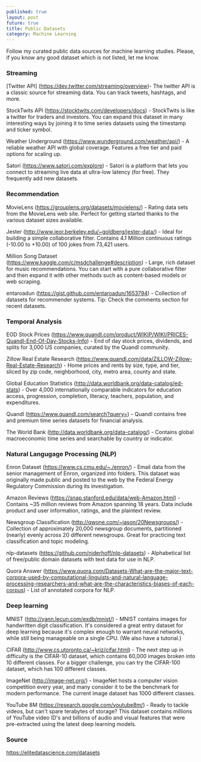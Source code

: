 ```yaml
---
published: true
layout: post
future: true
title: Public Datasets
category: Machine Learning
---
```

Follow my curated public data sources for machine learning studies. Please, if you know any good dataset which is not listed, let me know.

### Streaming

[Twitter API] (https://dev.twitter.com/streaming/overview)- The twitter API is a classic source for streaming data. You can track tweets, hashtags, and more.

StockTwits API (https://stocktwits.com/developers/docs) - StockTwits is like a twitter for traders and investors. You can expand this dataset in many interesting ways by joining it to time series datasets using the timestamp and ticker symbol.

Weather Underground (https://www.wunderground.com/weather/api/) - A reliable weather API with global coverage. Features a free tier and paid options for scaling up.

Satori (https://www.satori.com/explore) - Satori is a platform that lets you connect to streaming live data at ultra-low latency (for free). They frequently add new datasets.

### Recommendation

MovieLens (https://grouplens.org/datasets/movielens/) - Rating data sets from the MovieLens web site. Perfect for getting started thanks to the various dataset sizes available.

Jester (http://www.ieor.berkeley.edu/~goldberg/jester-data/) - Ideal for building a simple collaborative filter. Contains 4.1 Million continuous ratings (-10.00 to +10.00) of 100 jokes from 73,421 users.

Million Song Dataset (https://www.kaggle.com/c/msdchallenge#description) - Large, rich dataset for music recommendations. You can start with a pure collaborative filter and then expand it with other methods such as content-based models or web scraping.

entaroadun (https://gist.github.com/entaroadun/1653794) - Collection of datasets for recommender systems. Tip: Check the comments section for recent datasets.

### Temporal Analysis

EOD Stock Prices (https://www.quandl.com/product/WIKIP/WIKI/PRICES-Quandl-End-Of-Day-Stocks-Info) - End of day stock prices, dividends, and splits for 3,000 US companies, curated by the Quandl community.

Zillow Real Estate Research (https://www.quandl.com/data/ZILLOW-Zillow-Real-Estate-Research) - Home prices and rents by size, type, and tier, sliced by zip code, neighborhood, city, metro area, county and state.

Global Education Statistics (http://data.worldbank.org/data-catalog/ed-stats) - Over 4,000 internationally comparable indicators for education access, progression, completion, literacy, teachers, population, and expenditures.

Quandl (https://www.quandl.com/search?query=) - Quandl contains free and premium time series datasets for financial analysis.

The World Bank (http://data.worldbank.org/data-catalog/) - Contains global macroeconomic time series and searchable by country or indicator.

### Natural Langugage Processing (NLP)

Enron Dataset (https://www.cs.cmu.edu/~./enron/) - Email data from the senior management of Enron, organized into folders. This dataset was originally made public and posted to the web by the Federal Energy Regulatory Commission during its investigation.

Amazon Reviews (https://snap.stanford.edu/data/web-Amazon.html) - Contains ~35 million reviews from Amazon spanning 18 years. Data include product and user information, ratings, and the plaintext review.

Newsgroup Classification (http://qwone.com/~jason/20Newsgroups/) - Collection of approximately 20,000 newsgroup documents, partitioned (nearly) evenly across 20 different newsgroups. Great for practicing text classification and topic modeling.

nlp-datasets (https://github.com/niderhoff/nlp-datasets) - Alphabetical list of free/public domain datasets with text data for use in NLP.

Quora Answer (https://www.quora.com/Datasets-What-are-the-major-text-corpora-used-by-computational-linguists-and-natural-language-processing-researchers-and-what-are-the-characteristics-biases-of-each-corpus) - List of annotated corpora for NLP.

### Deep learning

MNIST (http://yann.lecun.com/exdb/mnist/) - MNIST contains images for handwritten digit classification. It's considered a great entry dataset for deep learning because it's complex enough to warrant neural networks, while still being manageable on a single CPU. (We also have a tutorial.)

CIFAR (http://www.cs.utoronto.ca/~kriz/cifar.html) - The next step up in difficulty is the CIFAR-10 dataset, which contains 60,000 images broken into 10 different classes. For a bigger challenge, you can try the CIFAR-100 dataset, which has 100 different classes.

ImageNet (http://image-net.org/) - ImageNet hosts a computer vision competition every year, and many consider it to be the benchmark for modern performance. The current image dataset has 1000 different classes.

YouTube 8M (https://research.google.com/youtube8m/) - Ready to tackle videos, but can't spare terabytes of storage? This dataset contains millions of YouTube video ID's and billions of audio and visual features that were pre-extracted using the latest deep learning models.

### Source

https://elitedatascience.com/datasets
